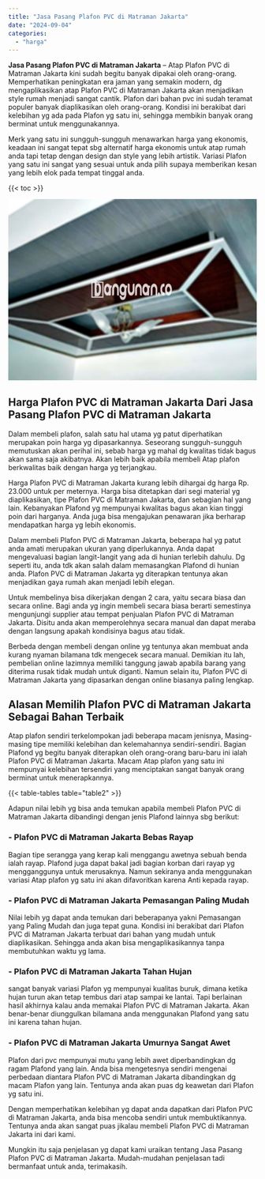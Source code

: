 ```yaml
---
title: "Jasa Pasang Plafon PVC di Matraman Jakarta"
date: "2024-09-04"
categories: 
  - "harga"
---
```


**Jasa Pasang Plafon PVC di Matraman Jakarta** – Atap Plafon PVC di Matraman Jakarta kini sudah begitu banyak dipakai oleh orang-orang. Memperhatikan peningkatan era jaman yang semakin modern, dg mengaplikasikan atap Plafon PVC di Matraman Jakarta akan menjadikan style rumah menjadi sangat cantik. Plafon dari bahan pvc ini sudah teramat populer banyak diaplikasikan oleh orang-orang. Kondisi ini berakibat dari kelebihan yg ada pada Plafon yg satu ini, sehingga membikin banyak orang berminat untuk menggunakannya.

Merk yang satu ini sungguh-sungguh menawarkan harga yang ekonomis, keadaan ini sangat tepat sbg alternatif harga ekonomis untuk atap rumah anda tapi tetap dengan design dan style yang lebih artistik. Variasi Plafon yang satu ini sangat yang sesuai untuk anda pilih supaya memberikan kesan yang lebih elok pada tempat tinggal anda.

{{< toc >}}

![Jasa Pasang Plafon PVC di Matraman Jakarta](/images/flafond-pvc-murah21.png)

## Harga Plafon PVC di Matraman Jakarta Dari Jasa Pasang Plafon PVC di Matraman Jakarta

Dalam membeli plafon, salah satu hal utama yg patut diperhatikan merupakan poin harga yg dipasarkannya. Seseorang sungguh-sungguh memutuskan akan perihal ini, sebab harga yg mahal dg kwalitas tidak bagus akan sama saja akibatnya. Akan lebih baik apabila membeli Atap plafon berkwalitas baik dengan harga yg terjangkau.

Harga Plafon PVC di Matraman Jakarta kurang lebih dihargai dg harga Rp. 23.000 untuk per meternya. Harga bisa ditetapkan dari segi material yg diaplikasikan, tipe Plafon PVC di Matraman Jakarta, dan sebagian hal yang lain. Kebanyakan Plafond yg mempunyai kwalitas bagus akan kian tinggi poin dari harganya. Anda juga bisa mengajukan penawaran jika berharap mendapatkan harga yg lebih ekonomis.

Dalam membeli Plafon PVC di Matraman Jakarta, beberapa hal yg patut anda amati merupakan ukuran yang diperlukannya. Anda dapat mengevaluasi bagian langit-langit yang ada di hunian terlebih dahulu. Dg seperti itu, anda tdk akan salah dalam memasangkan Plafond di hunian anda. Plafon PVC di Matraman Jakarta yg diterapkan tentunya akan menjadikan gaya rumah akan menjadi lebih elegan.

Untuk membelinya bisa dikerjakan dengan 2 cara, yaitu secara biasa dan secara online. Bagi anda yg ingin membeli secara biasa berarti semestinya mengunjungi supplier atau tempat penjualan Plafon PVC di Matraman Jakarta. Disitu anda akan memperolehnya secara manual dan dapat meraba dengan langsung apakah kondisinya bagus atau tidak.

Berbeda dengan membeli dengan online yg tentunya akan membuat anda kurang nyaman bilamana tdk mengecek secara manual. Demikian itu lah, pembelian online lazimnya memiliki tanggung jawab apabila barang yang diterima rusak tidak mudah untuk diganti. Namun selain itu, Plafon PVC di Matraman Jakarta yang dipasarkan dengan online biasanya paling lengkap.

## Alasan Memilih Plafon PVC di Matraman Jakarta Sebagai Bahan Terbaik

Atap plafon sendiri terkelompokan jadi beberapa macam jenisnya, Masing-masing tipe memiliki kelebihan dan kelemahannya sendiri-sendiri. Bagian Plafond yg begitu banyak diterapkan oleh orang-orang baru-baru ini ialah Plafon PVC di Matraman Jakarta. Macam Atap plafon yang satu ini mempunyai kelebihan tersendiri yang menciptakan sangat banyak orang berminat untuk menerapkannya.

{{< table-tables table="table2" >}}

Adapun nilai lebih yg bisa anda temukan apabila membeli Plafon PVC di Matraman Jakarta dibandingi dengan jenis Plafond lainnya sbg berikut:

### \- Plafon PVC di Matraman Jakarta Bebas Rayap

Bagian tipe serangga yang kerap kali menggangu awetnya sebuah benda ialah rayap. Plafond juga dapat bakal jadi bagian korban dari rayap yg mengganggunya untuk merusaknya. Namun sekiranya anda menggunakan variasi Atap plafon yg satu ini akan difavoritkan karena Anti kepada rayap.

### \- Plafon PVC di Matraman Jakarta Pemasangan Paling Mudah

Nilai lebih yg dapat anda temukan dari beberapanya yakni Pemasangan yang Paling Mudah dan juga tepat guna. Kondisi ini berakibat dari Plafon PVC di Matraman Jakarta terbuat dari bahan yang mudah untuk diaplikasikan. Sehingga anda akan bisa mengaplikasikannya tanpa membutuhkan waktu yg lama.

### \- Plafon PVC di Matraman Jakarta Tahan Hujan

sangat banyak variasi Plafon yg mempunyai kualitas buruk, dimana ketika hujan turun akan tetap tembus dari atap sampai ke lantai. Tapi berlainan hasil akhirnya kalau anda memakai Plafon PVC di Matraman Jakarta. Akan benar-benar diunggulkan bilamana anda menggunakan Plafond yang satu ini karena tahan hujan.

### \- Plafon PVC di Matraman Jakarta Umurnya Sangat Awet

Plafon dari pvc mempunyai mutu yang lebih awet diperbandingkan dg ragam Plafond yang lain. Anda bisa mengetesnya sendiri mengenai perbedaan diantara Plafon PVC di Matraman Jakarta dibandingkan dg macam Plafon yang lain. Tentunya anda akan puas dg keawetan dari Plafon yg satu ini.

Dengan memperhatikan kelebihan yg dapat anda dapatkan dari Plafon PVC di Matraman Jakarta, anda bisa mencoba sendiri untuk membuktikannya. Tentunya anda akan sangat puas jikalau membeli Plafon PVC di Matraman Jakarta ini dari kami.

Mungkin itu saja penjelasan yg dapat kami uraikan tentang Jasa Pasang Plafon PVC di Matraman Jakarta. Mudah-mudahan penjelasan tadi bermanfaat untuk anda, terimakasih.

